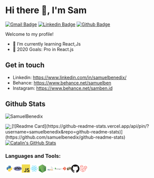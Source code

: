 # Hi there 👋, I'm Sam

[![Gmail Badge](https://img.shields.io/badge/samben.id@gmail.com-c14438?style=flat&logo=Gmail&logoColor=white&link=mailto:samben.id@gmail.com)](mailto:samben.id0@gmail.com)
[![Linkedin Badge](https://img.shields.io/badge/-SamuelBenedict-blue?style=flat&logo=Linkedin&logoColor=white&link=https://www.linkedin.com/in/samuelbenedix/)](https://www.linkedin.com/in/samuelbenedix/)
[![Github Badge](https://img.shields.io/badge/SamuelBenedix-grey?style=flat&logo=github&logoColor=white&link=https://github.com/SamuelBenedix/)](https://www.github.com/SamuelBenedix/)

Welcome to my profile!

- 🌱 I’m currently learning React,Js
- 🥅 2020 Goals: Pro in React.js

## Get in touch

- Linkedin: https://www.linkedin.com/in/samuelbenedix/
- Behance: https://www.behance.net/samuelben
- Instagram: https://www.behance.net/samben.id

## Github Stats

<p> <img src=https://komarev.com/ghpvc/?username=SamuelBenedix- alt=SamuelBenedix /> <img src="https://visitor-badge.laobi.icu/badge?page_id=SamuelBenedix" alt=""/></p>

<a href="https://github.com/SamuelBenedix/SamuelBenedix">
  <img align="center" src="https://github-readme-stats.vercel.app/api/top-langs/?username=SamuelBenedix&hide=html&title_color=ffffff&text_color=c9cacc&icon_color=ffa83fF&bg_color=1d1f21&hide_border=true" />
</a>
[![Readme Card](https://github-readme-stats.vercel.app/api/pin/?username=samuelbenedix&repo=github-readme-stats)](https://github.com/samuelbenedix/github-readme-stats)

<a href="https://github.com/SamuelBenedix/SamuelBenedix">
  <img align="center" src="https://github-readme-stats.vercel.app/api?username=SamuelBenedix&show_icons=true&line_height=27&count_private=true&title_color=ffffff&text_color=c9cacc&icon_color=ffa83f&bg_color=1d1f21&hide_border=true" alt="Catalin's GitHub Stats" />
</a>

### Languages and Tools:

<img align="left" alt="Python" width="26px" src="https://raw.githubusercontent.com/github/explore/80688e429a7d4ef2fca1e82350fe8e3517d3494d/topics/python/python.png" />
<img align="left" alt="Php" width="26px" src="https://raw.githubusercontent.com/github/explore/80688e429a7d4ef2fca1e82350fe8e3517d3494d/topics/php/php.png" />
<img align="left" alt="JavaScript" width="26px" src="https://raw.githubusercontent.com/github/explore/80688e429a7d4ef2fca1e82350fe8e3517d3494d/topics/javascript/javascript.png" />
<img align="left" alt="React" width="26px" src="https://raw.githubusercontent.com/github/explore/80688e429a7d4ef2fca1e82350fe8e3517d3494d/topics/react/react.png" />
<img align="left" alt="Node.js" width="26px" src="https://raw.githubusercontent.com/github/explore/80688e429a7d4ef2fca1e82350fe8e3517d3494d/topics/nodejs/nodejs.png" />
<img align="left" alt="MySQL" width="26px" src="https://raw.githubusercontent.com/github/explore/80688e429a7d4ef2fca1e82350fe8e3517d3494d/topics/mysql/mysql.png" />

<img align="left" alt="MongoDB" width="26px" src="https://raw.githubusercontent.com/github/explore/80688e429a7d4ef2fca1e82350fe8e3517d3494d/topics/mongodb/mongodb.png" />
<img align="left" alt="Git" width="26px" src="https://raw.githubusercontent.com/github/explore/80688e429a7d4ef2fca1e82350fe8e3517d3494d/topics/git/git.png" />
<img align="left" alt="GitHub" width="26px" src="https://raw.githubusercontent.com/github/explore/78df643247d429f6cc873026c0622819ad797942/topics/github/github.png" />
<img align="left" alt="Laravel" width="26px" src="https://raw.githubusercontent.com/github/explore/e94815998e4e0713912fed477a1f346ec04c3da2/topics/laravel/laravel.png" />

<!-- - 🔭 I’m currently working on ... -->

<!-- - 👯 I’m looking to collaborate on ...
- 🤔 I’m looking for help with ...
- 💬 Ask me about ...
- 📫 How to reach me: ...
- 😄 Pronouns: ...
- ⚡ Fun fact: ... -->
